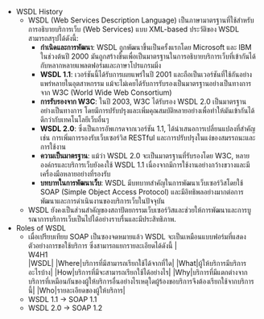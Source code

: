 - WSDL History
	- WSDL (Web Services Description Language) เป็นภาษามาตรฐานที่ใช้สำหรับการอธิบายบริการเว็บ (Web Services) แบบ XML-based ประวัติของ WSDL สามารถสรุปได้ดังนี้:
		- **กำเนิดและการพัฒนา**: WSDL ถูกพัฒนาขึ้นเป็นครั้งแรกโดย Microsoft และ IBM ในช่วงต้นปี 2000 มันถูกสร้างขึ้นเพื่อเป็นมาตรฐานในการอธิบายบริการเว็บที่เข้ากันได้กับหลากหลายแพลตฟอร์มและภาษาโปรแกรมมิ่ง
		- **WSDL 1.1**: เวอร์ชันนี้ได้รับการเผยแพร่ในปี 2001 และถือเป็นเวอร์ชันที่ใช้กันอย่างแพร่หลายในอุตสาหกรรม แม้จะไม่เคยได้รับการรับรองเป็นมาตรฐานอย่างเป็นทางการจาก W3C (World Wide Web Consortium)
		- **การรับรองจาก W3C**: ในปี 2003, W3C ได้รับรอง WSDL 2.0 เป็นมาตรฐานอย่างเป็นทางการ โดยมีการปรับปรุงและเพิ่มคุณสมบัติหลายอย่างเพื่อทำให้มันเข้ากันได้ดีกว่ากับเทคโนโลยีเว็บอื่นๆ
		- **WSDL 2.0**: ซึ่งเป็นการอัพเกรดจากเวอร์ชัน 1.1, ได้นำเสนอการเปลี่ยนแปลงที่สำคัญ เช่น การเพิ่มการรองรับเว็บเซอร์วิส RESTful และการปรับปรุงในแง่ของสมรรถนะและการใช้งาน
		- **ความเป็นมาตรฐาน**: แม้ว่า WSDL 2.0 จะเป็นมาตรฐานที่รับรองโดย W3C, หลายองค์กรและบริการเว็บยังคงใช้ WSDL 1.1 เนื่องจากมีการใช้งานอย่างกว้างขวางและมีเครื่องมือหลายอย่างที่รองรับ
		- **บทบาทในการพัฒนาเว็บ**: WSDL มีบทบาทสำคัญในการพัฒนาเว็บเซอร์วิสโดยใช้ SOAP (Simple Object Access Protocol) และมีอิทธิพลอย่างมากต่อการพัฒนาและการดำเนินงานของบริการเว็บในปัจจุบัน
	- WSDL ยังคงเป็นส่วนสำคัญของสถาปัตยกรรมเว็บเซอร์วิสและช่วยให้การพัฒนาและการบูรณาการบริการเว็บเป็นไปได้อย่างราบรื่นและมีประสิทธิภาพ.
- Roles of WSDL
	- เมื่อเปรียบเทียบ SOAP เป็นซองจดหมายแล้ว WSDL จะเป็นเหมือนแบบฟอร์มที่แสดงตัวอย่างการขอใช้บริการ ซึ่งสามารถแยกรายละเอียดได้ดังนี้
	  |<div style="width:100px">W4H1</div>|WSDL|
	  |Where|บริการที่มีสามารถเรียกใช้ได้จากที่ใด|
	  |What|ผู้ให้บริการมีบริการอะไรบ้าง|
	  |How|บริการที่มีจะสามารถเรียกใช้ได้อย่างไร|
	  |Why|บริการที่มีแตกต่างจากบริการที่เหมือนกันของผู้ให้บริการอื่นอย่างไรเหตุใดผู้ร้องขอบริการจึงต้องเรียกใช้จากบริการนี้|
	  |Who|รายละเอียดของผู้ให้บริการ|
	- WSDL 1.1 -> SOAP 1.1
	- WSDL 2.0 -> SOAP 1.2